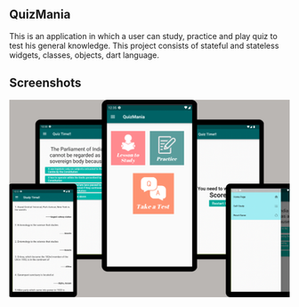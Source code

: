 ## QuizMania

This is an application in which a user can study, practice and play quiz to test his general knowledge.
This project consists of stateful and stateless widgets, classes, objects, dart language.

## Screenshots
<p align="center">
  <img src="quiz.png" width="705" alt="Screen">
</p>
